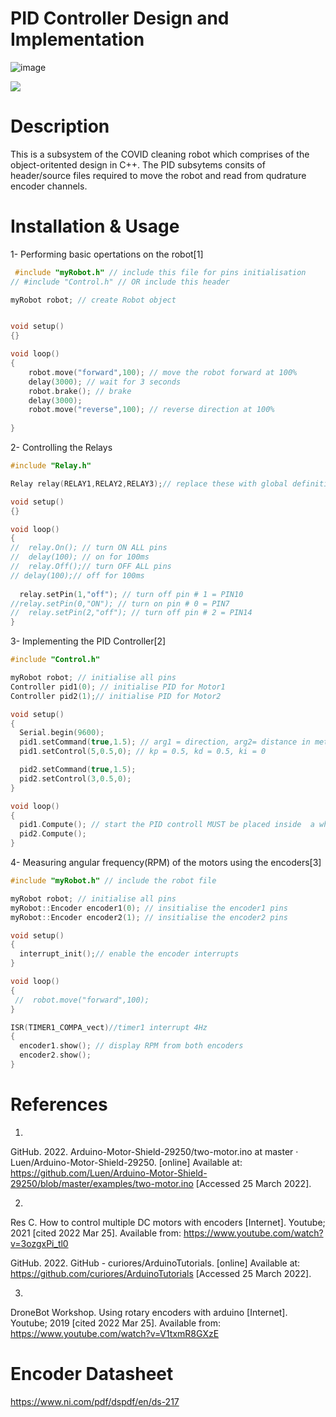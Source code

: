 # PID Controller Design and Implementation


![image](https://user-images.githubusercontent.com/92602684/160253302-a9bdf04f-4aa9-4272-a4fc-e1f518835d3a.png)


<a href ="https://github.com/areebTP">
        <img src="https://img.shields.io/badge/Author-@areebTP-blue.svg?style=flat"/></a>


# Description 

This is a subsystem of the COVID cleaning robot which comprises of the object-oritented design in C++. The PID subsytems consits of header/source files required to move the robot and read from qudrature encoder channels. 

# Installation & Usage 

1- Performing basic opertations on the robot[1]

```cpp
 #include "myRobot.h" // include this file for pins initialisation
// #include "Control.h" // OR include this header 

myRobot robot; // create Robot object


void setup()
{}

void loop()
{
 	robot.move("forward",100); // move the robot forward at 100%
  	delay(3000); // wait for 3 seconds
  	robot.brake(); // brake
  	delay(3000);
  	robot.move("reverse",100); // reverse direction at 100%
  
}
```

2- Controlling the Relays 

```cpp
#include "Relay.h" 

Relay relay(RELAY1,RELAY2,RELAY3);// replace these with global definitions or any other pins

void setup()
{}

void loop()
{
//  relay.On(); // turn ON ALL pins
//  delay(100); // on for 100ms
//  relay.Off();// turn OFF ALL pins
// delay(100);// off for 100ms
  
  relay.setPin(1,"off"); // turn off pin # 1 = PIN10
//relay.setPin(0,"ON"); // turn on pin # 0 = PIN7
//  relay.setPin(2,"off"); // turn off pin # 2 = PIN14
}
```

3- Implementing the PID Controller[2]

```cpp
#include "Control.h"

myRobot robot; // initialise all pins
Controller pid1(0); // initialise PID for Motor1
Controller pid2(1);// initialise PID for Motor2

void setup()
{
  Serial.begin(9600);
  pid1.setCommand(true,1.5); // arg1 = direction, arg2= distance in meters
  pid1.setControl(5,0.5,0); // kp = 0.5, kd = 0.5, ki = 0

  pid2.setCommand(true,1.5); 
  pid2.setControl(3,0.5,0);  
}

void loop()
{
  pid1.Compute(); // start the PID controll MUST be placed inside  a while loop or fast interrupt
  pid2.Compute();
}
```
4- Measuring angular frequency(RPM) of the motors using the encoders[3]

```cpp
#include "myRobot.h" // include the robot file 

myRobot robot; // initialise all pins
myRobot::Encoder encoder1(0); // insitialise the encoder1 pins
myRobot::Encoder encoder2(1); // insitialise the encoder2 pins

void setup()
{
  interrupt_init();// enable the encoder interrupts 
}

void loop()
{
 //  robot.move("forward",100);
}

ISR(TIMER1_COMPA_vect)//timer1 interrupt 4Hz
{
  encoder1.show(); // display RPM from both encoders 
  encoder2.show();
}

```

# References

1. 

GitHub. 2022. Arduino-Motor-Shield-29250/two-motor.ino at master · Luen/Arduino-Motor-Shield-29250. [online] Available at: <https://github.com/Luen/Arduino-Motor-Shield-29250/blob/master/examples/two-motor.ino> [Accessed 25 March 2022].

2.

Res C. How to control multiple DC motors with encoders [Internet]. Youtube; 2021 [cited 2022 Mar 25]. Available from: https://www.youtube.com/watch?v=3ozgxPi_tl0

GitHub. 2022. GitHub - curiores/ArduinoTutorials. [online] Available at: <https://github.com/curiores/ArduinoTutorials> [Accessed 25 March 2022].

3.

DroneBot Workshop. Using rotary encoders with arduino [Internet]. Youtube; 2019 [cited 2022 Mar 25]. Available from: https://www.youtube.com/watch?v=V1txmR8GXzE

# Encoder Datasheet

https://www.ni.com/pdf/dspdf/en/ds-217
